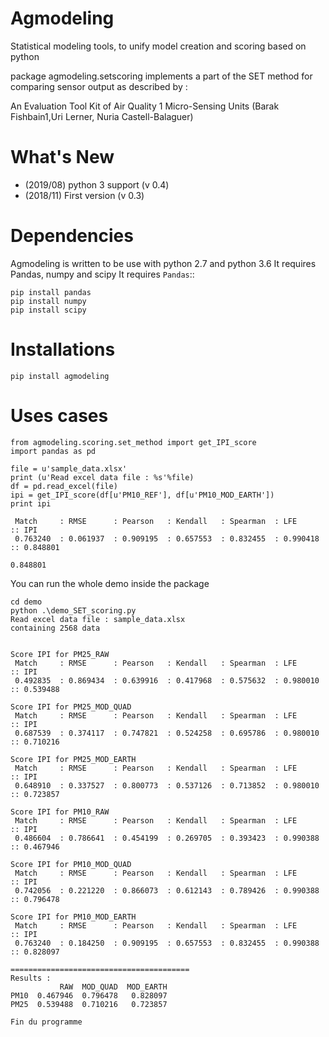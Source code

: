 
Agmodeling
===========
Statistical modeling tools, to unify model creation and scoring based on python

package agmodeling.setscoring implements a part of the SET method for comparing
sensor output as described by :

An Evaluation Tool Kit of Air Quality 1 Micro-Sensing Units 
(Barak Fishbain1,Uri Lerner, Nuria Castell-Balaguer)



What's New
===========
- (2019/08) python 3 support (v 0.4)
- (2018/11) First version (v 0.3)



Dependencies
=============

Agmodeling is written to be use with python 2.7 and python 3.6
It requires Pandas, numpy and  scipy
It requires `Pandas`::

    pip install pandas
    pip install numpy
    pip install scipy
    
    
Installations
=============

    pip install agmodeling
    

Uses cases
========== 

	from agmodeling.scoring.set_method import get_IPI_score
	import pandas as pd
	
	file = u'sample_data.xlsx'
	print (u'Read excel data file : %s'%file)
	df = pd.read_excel(file)
    ipi = get_IPI_score(df[u'PM10_REF'], df[u'PM10_MOD_EARTH'])
    print ipi
    
     Match     : RMSE      : Pearson   : Kendall   : Spearman  : LFE        :: IPI
	 0.763240  : 0.061937  : 0.909195  : 0.657553  : 0.832455  : 0.990418   :: 0.848801
	
	0.848801
	
	
You can run the whole demo inside the package   

	cd demo
	python .\demo_SET_scoring.py
	Read excel data file : sample_data.xlsx
	containing 2568 data
	

	Score IPI for PM25_RAW
	 Match     : RMSE      : Pearson   : Kendall   : Spearman  : LFE        :: IPI       
	 0.492835  : 0.869434  : 0.639916  : 0.417968  : 0.575632  : 0.980010   :: 0.539488  
	
	Score IPI for PM25_MOD_QUAD
	 Match     : RMSE      : Pearson   : Kendall   : Spearman  : LFE        :: IPI       
	 0.687539  : 0.374117  : 0.747821  : 0.524258  : 0.695786  : 0.980010   :: 0.710216  
	
	Score IPI for PM25_MOD_EARTH
	 Match     : RMSE      : Pearson   : Kendall   : Spearman  : LFE        :: IPI       
	 0.648910  : 0.337527  : 0.800773  : 0.537126  : 0.713852  : 0.980010   :: 0.723857  
	
	Score IPI for PM10_RAW
	 Match     : RMSE      : Pearson   : Kendall   : Spearman  : LFE        :: IPI       
	 0.486604  : 0.786641  : 0.454199  : 0.269705  : 0.393423  : 0.990388   :: 0.467946  
	
	Score IPI for PM10_MOD_QUAD
	 Match     : RMSE      : Pearson   : Kendall   : Spearman  : LFE        :: IPI       
	 0.742056  : 0.221220  : 0.866073  : 0.612143  : 0.789426  : 0.990388   :: 0.796478  
	
	Score IPI for PM10_MOD_EARTH
	 Match     : RMSE      : Pearson   : Kendall   : Spearman  : LFE        :: IPI       
	 0.763240  : 0.184250  : 0.909195  : 0.657553  : 0.832455  : 0.990388   :: 0.828097  
	
	========================================
	Results :
	           RAW  MOD_QUAD  MOD_EARTH
	PM10  0.467946  0.796478   0.828097
	PM25  0.539488  0.710216   0.723857
	
	Fin du programme

